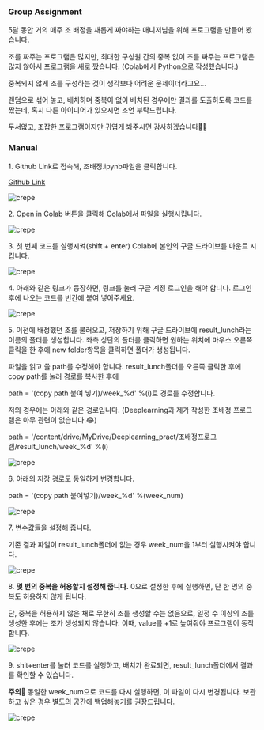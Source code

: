 ### Group Assignment

5달 동안 거의 매주 조 배정을 새롭게 짜야하는 매니저님을 위해 프로그램을 만들어 봤습니다.

조를 짜주는 프로그램은 많지만, 최대한 구성원 간의 중복 없이 조를 짜주는 프로그램은 많지 않아서 프로그램을 새로 짰습니다. (Colab에서 Python으로 작성했습니다.)

중복되지 않게 조를 구성하는 것이 생각보다 어려운 문제이더라고요...

랜덤으로 섞어 놓고, 배치하며 중복이 없이 배치된 경우에만 결과를 도출하도록 코드를 짰는데, 혹시 다른 아이디어가 있으시면 조언 부탁드립니다.

두서없고, 조잡한 프로그램이지만 귀엽게 봐주시면 감사하겠습니다🙏🙏

### Manual

1\. Github Link로 접속해, 조배정.ipynb파일을 클릭합니다.

[Github Link](https://github.com/youseop/group-assignment)

![crepe](https://img1.daumcdn.net/thumb/R1280x0/?scode=mtistory2&fname=https%3A%2F%2Fblog.kakaocdn.net%2Fdn%2FB49gK%2FbtqRavnHwNg%2FuoD3VRKqFewxCr2mdBGPhk%2Fimg.png)

2\. Open in Colab 버튼을 클릭해 Colab에서 파일을 실행시킵니다.

![crepe](https://img1.daumcdn.net/thumb/R1280x0/?scode=mtistory2&fname=https%3A%2F%2Fblog.kakaocdn.net%2Fdn%2FBPlAA%2FbtqQZwhHRRI%2F99CiKRJ4bMWSZ4A3MCZy2k%2Fimg.png)


3\. 첫 번째 코드를 실행시켜(shift + enter) Colab에 본인의 구글 드라이브를 마운트 시킵니다.

![crepe](https://img1.daumcdn.net/thumb/R1280x0/?scode=mtistory2&fname=https%3A%2F%2Fblog.kakaocdn.net%2Fdn%2FJdtWY%2FbtqQ8MiXXio%2FCvB6t3zF7kNSIfyNn4IV9k%2Fimg.png)


4\. 아래와 같은 링크가 등장하면, 링크를 눌러 구글 계정 로그인을 해야 합니다. 로그인 후에 나오는 코드를 빈칸에 붙여 넣어주세요.

![crepe](https://img1.daumcdn.net/thumb/R1280x0/?scode=mtistory2&fname=https%3A%2F%2Fblog.kakaocdn.net%2Fdn%2Ftx6yG%2FbtqQ8M4jplg%2FxD971zOl15s0nYiyLf7Zkk%2Fimg.png)


5\. 이전에 배정했던 조를 불러오고, 저장하기 위해 구글 드라이브에 result\_lunch라는 이름의 폴더를 생성합니다. 좌측 상단의 폴더를 클릭하면 원하는 위치에 마우스 오른쪽 클릭을 한 후에 new folder항목을 클릭하면 폴더가 생성됩니다.

파일을 읽고 쓸 path를 수정해야 합니다. result\_lunch폴더를 오른쪽 클릭한 후에 copy path를 눌러 경로를 복사한 후에 

path = '(copy path 붙여 넣기)/week\_%d' %(i)로 경로를 수정합니다.

저의 경우에는 아래와 같은 경로입니다. (Deeplearning과 제가 작성한 조배정 프로그램은 아무 관련이 없습니다.😂)

path = '/content/drive/MyDrive/Deeplearning\_pract/조배정프로그램/result\_lunch/week\_%d' %(i)

![crepe](https://img1.daumcdn.net/thumb/R1280x0/?scode=mtistory2&fname=https%3A%2F%2Fblog.kakaocdn.net%2Fdn%2F87kRq%2FbtqQ0Qmzm5H%2FpeL6GS9HKfB8CxWnMry201%2Fimg.png)


6\. 아래의 저장 경로도 동일하게 변경합니다.

path = '(copy path 붙여넣기)/week\_%d' %(week\_num)

![crepe](https://img1.daumcdn.net/thumb/R1280x0/?scode=mtistory2&fname=https%3A%2F%2Fblog.kakaocdn.net%2Fdn%2FblwK3X%2FbtqQ1L6pT7l%2FfL2tSFiK8s51DA0HePyDl0%2Fimg.png)


7\. 변수값들을 설정해 줍니다.

기존 결과 파일이 result\_lunch폴더에 없는 경우 week\_num을 1부터 실행시켜야 합니다.

![crepe](https://img1.daumcdn.net/thumb/R1280x0/?scode=mtistory2&fname=https%3A%2F%2Fblog.kakaocdn.net%2Fdn%2Fc4ggro%2FbtqRawGVn4V%2Fjwp6UevqHKz0J1ooo6D8EK%2Fimg.png)


8\. **몇 번의 중복을 허용할지 설정해 줍니다.** 0으로 설정한 후에 실행하면, 단 한 명의 중복도 허용하지 않게 됩니다.

단, 중복을 허용하지 않은 채로 무한히 조를 생성할 수는 없음으로, 일정 수 이상의 조를 생성한 후에는 조가 생성되지 않습니다. 이때, value를 +1로 높여줘야 프로그램이 동작합니다.  

![crepe](https://img1.daumcdn.net/thumb/R1280x0/?scode=mtistory2&fname=https%3A%2F%2Fblog.kakaocdn.net%2Fdn%2Fd43dzk%2FbtqRcGWO0EW%2Fytt8Yc8Ypu6r4CSOTAARg0%2Fimg.png)

9\. shit+enter를 눌러 코드를 실행하고, 배치가 완료되면, result\_lunch폴더에서 결과를 확인할 수 있습니다. 

****주의**📢** 동일한 week\_num으로 코드를 다시 실행하면, 이 파일이 다시 변경됩니다. 보관하고 싶은 경우 별도의 공간에 백업해놓기를 권장드립니다.

![crepe](https://img1.daumcdn.net/thumb/R1280x0/?scode=mtistory2&fname=https%3A%2F%2Fblog.kakaocdn.net%2Fdn%2Fbpz2xf%2FbtqQ8MJ2gy0%2FYZBPuiWA1EUquTJsJ6puK0%2Fimg.png)
